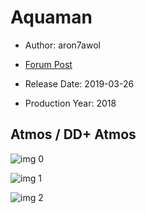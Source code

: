 # Aquaman

* Author: aron7awol

* [Forum Post](https://www.avsforum.com/threads/bass-eq-for-filtered-movies.2995212/post-57696608)

* Release Date: 2019-03-26
* Production Year: 2018

## Atmos / DD+ Atmos

![img 0](https://i.imgur.com/i1XIEfW.jpg)

![img 1](https://i.imgur.com/mZgKoHO.jpg)

![img 2](https://i.imgur.com/Ydizfc6.png)

